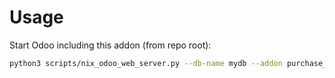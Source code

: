 # Usage

Start Odoo including this addon (from repo root):

```bash
python3 scripts/nix_odoo_web_server.py --db-name mydb --addon purchase_tier_validation
```
